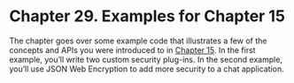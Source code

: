 # Chapter 29. Examples for Chapter 15


The chapter goes over some example code that illustrates a few of the concepts and APIs you were introduced to in [Chapter 15](../../part1/chapter15/securing_jax_rs.md). In the first example, you’ll write two custom security plug-ins. In the second example, you’ll use JSON Web Encryption to add more security to a chat application.